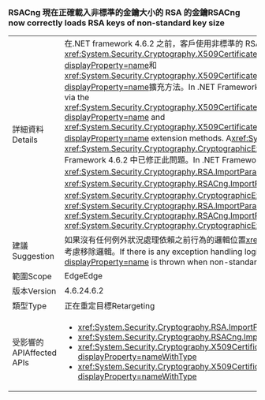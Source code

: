 ### <a name="rsacng-now-correctly-loads-rsa-keys-of-non-standard-key-size"></a><span data-ttu-id="556a3-101">RSACng 現在正確載入非標準的金鑰大小的 RSA 的金鑰</span><span class="sxs-lookup"><span data-stu-id="556a3-101">RSACng now correctly loads RSA keys of non-standard key size</span></span>

|   |   |
|---|---|
|<span data-ttu-id="556a3-102">詳細資料</span><span class="sxs-lookup"><span data-stu-id="556a3-102">Details</span></span>|<span data-ttu-id="556a3-103">在.NET framework 4.6.2 之前，客戶使用非標準的 RSA 憑證的金鑰大小是無法存取這些金鑰透過<xref:System.Security.Cryptography.X509Certificates.RSACertificateExtensions.GetRSAPublicKey(System.Security.Cryptography.X509Certificates.X509Certificate2)?displayProperty=name>和<xref:System.Security.Cryptography.X509Certificates.RSACertificateExtensions.GetRSAPrivateKey(System.Security.Cryptography.X509Certificates.X509Certificate2)?displayProperty=name>擴充方法。</span><span class="sxs-lookup"><span data-stu-id="556a3-103">In .NET Framework versions prior to 4.6.2, customers with non-standard key sizes for RSA certificates are unable to access those keys via the <xref:System.Security.Cryptography.X509Certificates.RSACertificateExtensions.GetRSAPublicKey(System.Security.Cryptography.X509Certificates.X509Certificate2)?displayProperty=name> and <xref:System.Security.Cryptography.X509Certificates.RSACertificateExtensions.GetRSAPrivateKey(System.Security.Cryptography.X509Certificates.X509Certificate2)?displayProperty=name> extension methods.</span></span>  <span data-ttu-id="556a3-104">A<xref:System.Security.Cryptography.CryptographicException?displayProperty=name>訊息&quot;不支援要求的金鑰大小&quot;就會擲回。</span><span class="sxs-lookup"><span data-stu-id="556a3-104">A <xref:System.Security.Cryptography.CryptographicException?displayProperty=name> with the message &quot;The requested key size is not supported&quot; is thrown.</span></span> <span data-ttu-id="556a3-105">.NET Framework 4.6.2 中已修正此問題。</span><span class="sxs-lookup"><span data-stu-id="556a3-105">In .NET Framework 4.6.2 this issue has been fixed.</span></span> <span data-ttu-id="556a3-106">同樣地，<xref:System.Security.Cryptography.RSA.ImportParameters(System.Security.Cryptography.RSAParameters)>和<xref:System.Security.Cryptography.RSACng.ImportParameters(System.Security.Cryptography.RSAParameters)>現在使用非標準的金鑰大小，而不擲回<xref:System.Security.Cryptography.CryptographicException?displayProperty=name>s。</span><span class="sxs-lookup"><span data-stu-id="556a3-106">Similarly, <xref:System.Security.Cryptography.RSA.ImportParameters(System.Security.Cryptography.RSAParameters)> and <xref:System.Security.Cryptography.RSACng.ImportParameters(System.Security.Cryptography.RSAParameters)> now work with non-standard key sizes without throwing <xref:System.Security.Cryptography.CryptographicException?displayProperty=name>s.</span></span>|
|<span data-ttu-id="556a3-107">建議</span><span class="sxs-lookup"><span data-stu-id="556a3-107">Suggestion</span></span>|<span data-ttu-id="556a3-108">如果沒有任何例外狀況處理依賴之前行為的邏輯位置<xref:System.Security.Cryptography.CryptographicException?displayProperty=name>就會擲回時使用非標準的金鑰大小，請考慮移除邏輯。</span><span class="sxs-lookup"><span data-stu-id="556a3-108">If there is any exception handling logic that relies on the previous behavior where a <xref:System.Security.Cryptography.CryptographicException?displayProperty=name> is thrown when non-standard key sizes are used, consider removing the logic.</span></span>|
|<span data-ttu-id="556a3-109">範圍</span><span class="sxs-lookup"><span data-stu-id="556a3-109">Scope</span></span>|<span data-ttu-id="556a3-110">Edge</span><span class="sxs-lookup"><span data-stu-id="556a3-110">Edge</span></span>|
|<span data-ttu-id="556a3-111">版本</span><span class="sxs-lookup"><span data-stu-id="556a3-111">Version</span></span>|<span data-ttu-id="556a3-112">4.6.2</span><span class="sxs-lookup"><span data-stu-id="556a3-112">4.6.2</span></span>|
|<span data-ttu-id="556a3-113">類型</span><span class="sxs-lookup"><span data-stu-id="556a3-113">Type</span></span>|<span data-ttu-id="556a3-114">正在重定目標</span><span class="sxs-lookup"><span data-stu-id="556a3-114">Retargeting</span></span>|
|<span data-ttu-id="556a3-115">受影響的 API</span><span class="sxs-lookup"><span data-stu-id="556a3-115">Affected APIs</span></span>|<ul><li><xref:System.Security.Cryptography.RSA.ImportParameters(System.Security.Cryptography.RSAParameters)?displayProperty=nameWithType></li><li><xref:System.Security.Cryptography.RSACng.ImportParameters(System.Security.Cryptography.RSAParameters)?displayProperty=nameWithType></li><li><xref:System.Security.Cryptography.X509Certificates.RSACertificateExtensions.GetRSAPrivateKey(System.Security.Cryptography.X509Certificates.X509Certificate2)?displayProperty=nameWithType></li><li><xref:System.Security.Cryptography.X509Certificates.RSACertificateExtensions.GetRSAPublicKey(System.Security.Cryptography.X509Certificates.X509Certificate2)?displayProperty=nameWithType></li></ul>|

